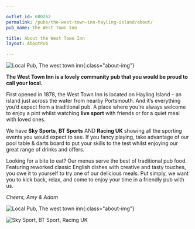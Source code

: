 ```yaml
---

outlet_id: 680262
permalink: /pubs/the-west-town-inn-hayling-island/about/
pub_name: The West Town Inn

title: About the West Town Inn
layout: AboutPub

---
```

		
	
![Local Pub, The west town inn](/pubs/680262_west_town_inn/assets/west-town-inn-bar.jpg){:class="about-img"}

**The West Town Inn is a lovely community pub that you would be proud to call your local.**

First opened in 1878, the West Town Inn is located on Hayling Island – an island just across the water from nearby Portsmouth. And it’s everything you’d expect from a traditional pub. A place where you’re always welcome to enjoy a pint whilst watching **live sport** with friends or for a quiet meal with loved ones. 

We have **Sky Sports**, **BT Sports** AND **Racing UK** showing all the sporting events you would expect to see. If you fancy playing, take advantage of our pool table & darts board to put your skills to the test whilst enjoying our great range of drinks and offers.


Looking for a bite to eat? Our menus serve the best of traditional pub food. Featuring reworked classic English dishes with creative and tasty touches, you owe it to yourself to try one of our delicious meals.
Put simply, we want you to kick back, relax, and come to enjoy your time in a friendly pub with us.


*Cheers, Amy &amp; Adam*
		


![Local Pub, The west town inn](/pubs/680262_west_town_inn/assets/west-town-inn-pool.jpg){:class="about-img"}

![Sky Sport, BT Sport, Racing UK](/pubs/680262_west_town_inn/assets/SkyBTRaceUK.png)
